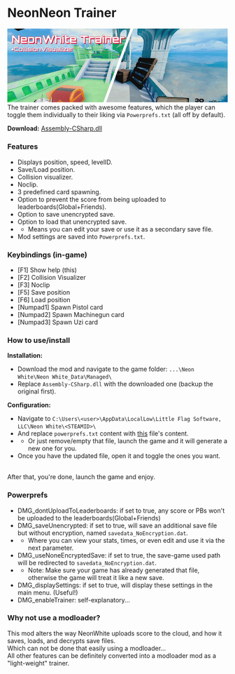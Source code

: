 # NeonNeon Trainer
![](NeonWhiteTrainerBanner.png)</br>
The trainer comes packed with awesome features, which the player can toggle them individually to their liking via `Powerprefs.txt` (all off by default).

**Download:** [Assembly-CSharp.dll](https://github.com/Dmgvol/NeonNeon-Trainer/raw/main/Assembly-CSharp.dll)

### Features
- Displays position, speed, levelID.
- Save/Load position.
- Collision visualizer.
- Noclip.
- 3 predefined card spawning.
- Option to prevent the score from being uploaded to leaderboards(Global+Friends).
- Option to save unencrypted save.
- Option to load that unencrypted save.
- - Means you can edit your save or use it as a secondary save file.
- Mod settings are saved into `Powerprefs.txt`.

### Keybindings (in-game)
- [F1] Show help (this)
- [F2] Collision Visualizer
- [F3] Noclip
- [F5] Save position
- [F6] Load position
- [Numpad1] Spawn Pistol card
- [Numpad2] Spawn Machinegun card
- [Numpad3] Spawn Uzi card

### How to use/install
**Installation:** </br>
- Download the mod and navigate to the game folder: `...\Neon White\Neon White_Data\Managed\`
- Replace `Assembly-CSharp.dll` with the downloaded one (backup the original first).

**Configuration:** </br>
- Navigate to `C:\Users\<user>\AppData\LocalLow\Little Flag Software, LLC\Neon White\<STEAMID>\`
- And replace `powerprefs.txt` content with [this](https://github.com/Dmgvol/NeonNeon-Trainer/blob/main/powerprefs.txt) file's content.
- - Or just remove/empty that file, launch the game and it will generate a new one for you.
- Once you have the updated file, open it and toggle the ones you want.
</br>
After that, you're done, launch the game and enjoy.

### Powerprefs
 - DMG_dontUploadToLeaderboards: if set to true, any score or PBs won't be uploaded to the leaderboards(Global+Friends)
 - DMG_saveUnencrypted: if set to true, will save an additional save file but without encryption, named `savedata_NoEncryption.dat`.
 - - Where you can view your stats, times, or even edit and use it via the next parameter.
 - DMG_useNoneEncryptedSave: if set to true, the save-game used path will be redirected to `savedata_NoEncryption.dat`.
 - - Note: Make sure your game has already generated that file, otherwise the game will treat it like a new save.
 - DMG_displaySettings: if set to true, will display these settings in the main menu. (Useful!)
 - DMG_enableTrainer: self-explanatory...
 
 ### Why not use a modloader?
 This mod alters the way NeonWhite uploads score to the cloud, and how it saves, loads, and decrypts save files.</br>
 Which can not be done that easily using a modloader...</br>
 All other features can be definitely converted into a modloader mod as a "light-weight" trainer.


